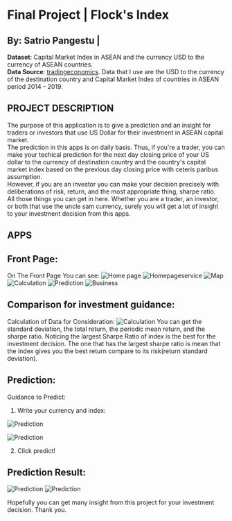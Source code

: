 # Final Project | Flock's Index

## By: Satrio Pangestu |  <br>
__Dataset__: Capital Market Index in ASEAN and the currency USD to the currency of ASEAN countries. <br>
__Data Source__: [tradingeconomics](https://www.tradingeconomics.com/).
Data that I use are the USD to the currency of the destination country and Capital Market Index of countries in ASEAN period 2014 - 2019.
<br>

## PROJECT DESCRIPTION
The purpose of this application is to give a prediction and an insight for traders or investors that use US Dollar for their investment in ASEAN capital market. <br>
The prediction in this apps is on daily basis. Thus, if you're a trader, you can make your techical prediction for the next day closing price of your US dollar to the currency of destination country and the country's capital market index based on the previous day closing price with ceteris paribus assumption.<br>
However, if you are an investor you can make your decision precisely with deliberations of risk, return, and the most appropriate thing, sharpe ratio.<br>
All those things you can get in here. Whether you are a trader, an investor, or both that use the uncle sam currency, surely you will get a lot of insight to your investment decision from this apps.<br>


## APPS
## Front Page:
On The Front Page 
You can see: 
![Home page](img/homepage.png "Home Page")
![Homepageservice](img/homepageservices.png "Homepageservice")
![Map](img/mappage.png "Map")
![Calculation](img/datapage.png "Calculation")
![Prediction](img/predictionpage.png "Predict")
![Business](img/talkpage.png "business")

## Comparison for investment guidance:
Calculation of Data for Consideration:
![Calculation](img/allcalculation.png "Calculation")
You can get the standard deviation, the total return, the periodic mean return, and the sharpe ratio.
Noticing the largest Sharpe Ratio of index is the best for the investment decision. The one that has the largest sharpe ratio is mean that the index gives you the best return compare to its risk(return standard deviation).

## Prediction:
Guidance to Predict:
1. Write your currency and index:

![Prediction](img/predictindoinput.png "Prediction")

![Prediction](img/predictmalayinput.png "Prediction")

2. Click predict!

## Prediction Result:
![Prediction](img/predictindo.png "Prediction")
![Prediction](img/predictmalay.png "Prediction")
<br>


Hopefully you can get many insight from this project for your investment decision.
Thank you.
